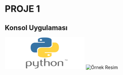 # PROJE 1
## Konsol Uygulaması
<img src="python_logo.png" width="250" height="100" alt="Örnek Resim"/>

<img src="ana menü" width="250" height="100" alt="Örnek Resim"/>
